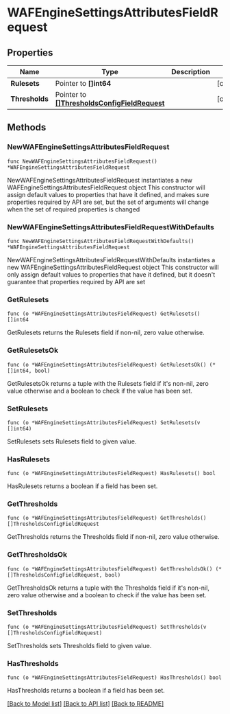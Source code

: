# WAFEngineSettingsAttributesFieldRequest

## Properties

Name | Type | Description | Notes
------------ | ------------- | ------------- | -------------
**Rulesets** | Pointer to **[]int64** |  | [optional] 
**Thresholds** | Pointer to [**[]ThresholdsConfigFieldRequest**](ThresholdsConfigFieldRequest.md) |  | [optional] 

## Methods

### NewWAFEngineSettingsAttributesFieldRequest

`func NewWAFEngineSettingsAttributesFieldRequest() *WAFEngineSettingsAttributesFieldRequest`

NewWAFEngineSettingsAttributesFieldRequest instantiates a new WAFEngineSettingsAttributesFieldRequest object
This constructor will assign default values to properties that have it defined,
and makes sure properties required by API are set, but the set of arguments
will change when the set of required properties is changed

### NewWAFEngineSettingsAttributesFieldRequestWithDefaults

`func NewWAFEngineSettingsAttributesFieldRequestWithDefaults() *WAFEngineSettingsAttributesFieldRequest`

NewWAFEngineSettingsAttributesFieldRequestWithDefaults instantiates a new WAFEngineSettingsAttributesFieldRequest object
This constructor will only assign default values to properties that have it defined,
but it doesn't guarantee that properties required by API are set

### GetRulesets

`func (o *WAFEngineSettingsAttributesFieldRequest) GetRulesets() []int64`

GetRulesets returns the Rulesets field if non-nil, zero value otherwise.

### GetRulesetsOk

`func (o *WAFEngineSettingsAttributesFieldRequest) GetRulesetsOk() (*[]int64, bool)`

GetRulesetsOk returns a tuple with the Rulesets field if it's non-nil, zero value otherwise
and a boolean to check if the value has been set.

### SetRulesets

`func (o *WAFEngineSettingsAttributesFieldRequest) SetRulesets(v []int64)`

SetRulesets sets Rulesets field to given value.

### HasRulesets

`func (o *WAFEngineSettingsAttributesFieldRequest) HasRulesets() bool`

HasRulesets returns a boolean if a field has been set.

### GetThresholds

`func (o *WAFEngineSettingsAttributesFieldRequest) GetThresholds() []ThresholdsConfigFieldRequest`

GetThresholds returns the Thresholds field if non-nil, zero value otherwise.

### GetThresholdsOk

`func (o *WAFEngineSettingsAttributesFieldRequest) GetThresholdsOk() (*[]ThresholdsConfigFieldRequest, bool)`

GetThresholdsOk returns a tuple with the Thresholds field if it's non-nil, zero value otherwise
and a boolean to check if the value has been set.

### SetThresholds

`func (o *WAFEngineSettingsAttributesFieldRequest) SetThresholds(v []ThresholdsConfigFieldRequest)`

SetThresholds sets Thresholds field to given value.

### HasThresholds

`func (o *WAFEngineSettingsAttributesFieldRequest) HasThresholds() bool`

HasThresholds returns a boolean if a field has been set.


[[Back to Model list]](../README.md#documentation-for-models) [[Back to API list]](../README.md#documentation-for-api-endpoints) [[Back to README]](../README.md)


